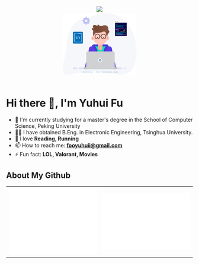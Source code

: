 <div align="center">
  <div>
    <img src="https://readme-typing-svg.demolab.com?font=Fira+Code&pause=1000&width=350&lines=print(%22Hello%2C%20World%22)&center=true&size=27" />
  </div>
  
  <img src="assets/developer.svg" width=200>
  <div>&nbsp;</div>

<!--  <p style="font-size:21px">
  MY
   <img src="https://profile-counter.glitch.me/fooyuhui/count.svg" alt="Visitor Count" height=20>
  VISITOR
  </p>
-->
</div>


# Hi there 👋, I'm Yuhui Fu 

- 🔭 I'm currently studying for a master's degree in the School of Computer Science, Peking University
- 🧑‍🎓 I have obtained B.Eng. in Electronic Engineering, Tsinghua University.
- 🤔 I love **Reading, Running**
- 📫 How to reach me: **fooyuhuii@gmail.com**
- ⚡ Fun fact: **LOL, Valorant, Movies**

## About My Github
<div align="center">
<table>
  <tr>
    <td><img src="github-metrics/base.svg" alt="base" /></td>
    <td><img src="github-metrics/isocalendar.fullyear.svg" alt="isocalendar.fullyear" /></td>
  </tr>
</table>
</div>




